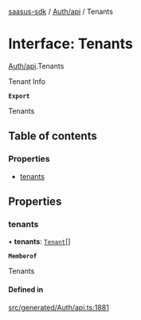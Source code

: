 [saasus-sdk](../README.md) / [Auth/api](../modules/Auth_api.md) / Tenants

# Interface: Tenants

[Auth/api](../modules/Auth_api.md).Tenants

Tenant Info

**`Export`**

Tenants

## Table of contents

### Properties

- [tenants](Auth_api.Tenants.md#tenants)

## Properties

### tenants

• **tenants**: [`Tenant`](Auth_api.Tenant.md)[]

**`Memberof`**

Tenants

#### Defined in

[src/generated/Auth/api.ts:1881](https://github.com/saasus-platform/saasus-sdk-javascript/blob/09ef427/src/generated/Auth/api.ts#L1881)

